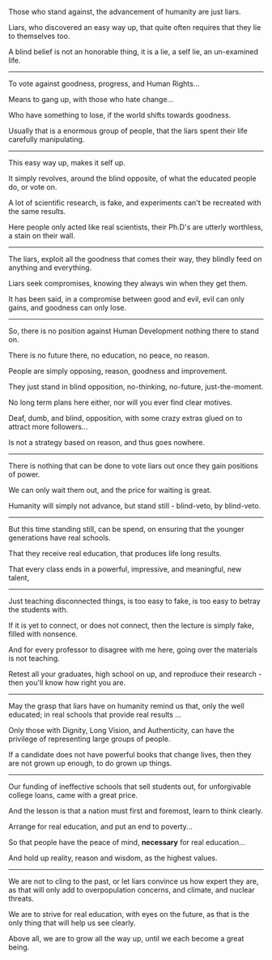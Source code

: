 Those who stand against,
the advancement of humanity are just liars.

Liars, who discovered an easy way up,
that quite often requires that they lie to themselves too.

A blind belief is not an honorable thing,
it is a lie, a self lie, an un-examined life.

---

To vote against goodness, progress,
and Human Rights...

Means to gang up,
with those who hate change...

Who have something to lose,
if the world shifts towards goodness.

Usually that is a enormous group of people,
that the liars spent their life carefully manipulating.

---

This easy way up,
makes it self up.

It simply revolves, around the blind opposite,
of what the educated people do, or vote on.

A lot of scientific research,
is fake, and experiments can't be recreated with the same results.

Here people only acted like real scientists,
their Ph.D's are utterly worthless, a stain on their wall.

---

The liars, exploit all the goodness that comes their way,
they blindly feed on anything and everything.

Liars seek compromises,
knowing they always win when they get them.

It has been said, in a compromise between good and evil,
evil can only gains, and goodness can only lose.

---

So, there is no position against Human Development
nothing there to stand on.

There is no future there,
no education, no peace, no reason.

People are simply opposing,
reason, goodness and improvement.

They just stand in blind opposition,
no-thinking, no-future, just-the-moment.

No long term plans here either,
nor will you ever find clear motives.

Deaf, dumb, and blind, opposition,
with some crazy extras glued on to attract more followers...

Is not a strategy based on reason,
and thus goes nowhere.

---

There is nothing that can be done
to vote liars out once they gain positions of power.

We can only wait them out,
and the price for waiting is great.

Humanity will simply not advance,
but stand still - blind-veto, by blind-veto.

---

But this time standing still, can be spend,
on ensuring that the younger generations have real schools.

That they receive real education,
that produces life long results.

That every class ends
in a powerful, impressive, and meaningful, new talent,

---

Just teaching disconnected things,
is too easy to fake, is too easy to betray the students with.

If it is yet to connect, or does not connect,
then the lecture is simply fake, filled with nonsence.

And for every professor to disagree with me here,
going over the materials is not teaching.

Retest all your graduates,
high school on up, and reproduce their research - then you'll know how right you are.

---

May the grasp that liars have on humanity remind us that,
only the well educated; in real schools that provide real results ...

Only those with Dignity, Long Vision, and Authenticity,
can have the privilege of representing large groups of people.

If a candidate does not have powerful books that change lives,
then they are not grown up enough, to do grown up things.

---

Our funding of ineffective schools that sell students out,
for unforgivable college loans, came with a great price.

And the lesson is that a nation must first and foremost,
learn to think clearly.

Arrange for real education,
and put an end to poverty...

So that people have the peace of mind,
__necessary__ for real education...

And hold up reality, reason and wisdom,
as the highest values.

---

We are not to cling to the past, or let liars convince us how expert they are,
as that will only add to overpopulation concerns, and climate, and nuclear threats.

We are to strive for real education,
with eyes on the future, as that is the only thing that will help us see clearly.

Above all, we are to grow all the way up,
until we each become a great being.
